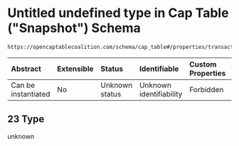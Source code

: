 # Untitled undefined type in Cap Table ("Snapshot") Schema

```txt
https://opencaptablecoalition.com/schema/cap_table#/properties/transactions/items/oneOf/23
```



| Abstract            | Extensible | Status         | Identifiable            | Custom Properties | Additional Properties | Access Restrictions | Defined In                                                                        |
| :------------------ | :--------- | :------------- | :---------------------- | :---------------- | :-------------------- | :------------------ | :-------------------------------------------------------------------------------- |
| Can be instantiated | No         | Unknown status | Unknown identifiability | Forbidden         | Allowed               | none                | [CapTable.schema.json*](../../schema/CapTable.schema.json "open original schema") |

## 23 Type

unknown
